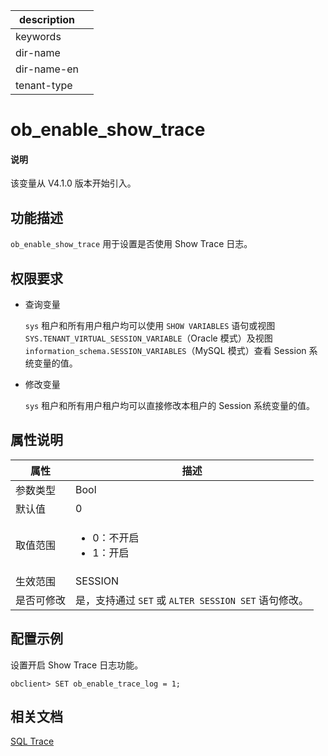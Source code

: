 |description||
|---|---|
|keywords||
|dir-name||
|dir-name-en||
|tenant-type||

# ob_enable_show_trace

<main id="notice" type='explain'>
  <h4>说明</h4>
  <p>该变量从 V4.1.0 版本开始引入。</p>
</main>

## 功能描述

`ob_enable_show_trace` 用于设置是否使用 Show Trace 日志。

## 权限要求

* 查询变量

    `sys` 租户和所有用户租户均可以使用 `SHOW VARIABLES` 语句或视图 `SYS.TENANT_VIRTUAL_SESSION_VARIABLE`（Oracle 模式）及视图 `information_schema.SESSION_VARIABLES`（MySQL 模式）查看 Session 系统变量的值。

* 修改变量

    `sys` 租户和所有用户租户均可以直接修改本租户的 Session 系统变量的值。

## 属性说明

| **属性**  |    **描述**     |
|-----------|-----------------|
| 参数类型    | Bool                    |
| 默认值      | 0                       |
| 取值范围    | <ul><li> 0：不开启</li>   <li> 1：开启</li></ul>        |
| 生效范围    | SESSION   |
| 是否可修改  | 是，支持通过 `SET` 或 `ALTER SESSION SET` 语句修改。|

## 配置示例

设置开启 Show Trace 日志功能。

```shell
obclient> SET ob_enable_trace_log = 1;
```  

## 相关文档

[SQL Trace](../../../../700.reference/1000.performance-tuning-guide/500.sql-optimization/400.sql-optimization/300.monitor-sql-execution-performance/200.sql-trace.md)
